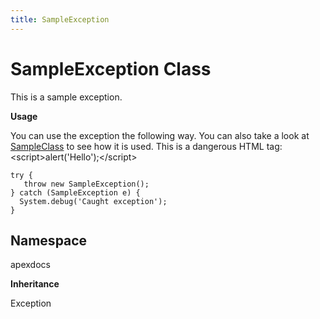 ```yaml
---
title: SampleException
---
```


# SampleException Class

This is a sample exception.

**Usage** 

You can use the exception the following way. 
You can also take a look at [SampleClass](/SampleClass/page.md) to see how it is used. 
This is a dangerous HTML tag: &lt;script&gt;alert(&#x27;Hello&#x27;);&lt;/script&gt; 
 
```apex
try {
   throw new SampleException();
} catch (SampleException e) {
  System.debug('Caught exception');
}
```

## Namespace
apexdocs

**Inheritance**

Exception